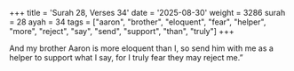 +++
title = 'Surah 28, Verses 34'
date = '2025-08-30'
weight = 3286
surah = 28
ayah = 34
tags = ["aaron", "brother", "eloquent", "fear", "helper", "more", "reject", "say", "send", "support", "than", "truly"]
+++

And my brother Aaron is more eloquent than I, so send him with me as a helper to support what I say, for I truly fear they may reject me.”